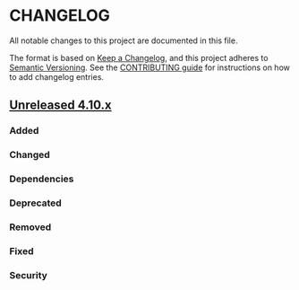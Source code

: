 # CHANGELOG
All notable changes to this project are documented in this file.

The format is based on [Keep a Changelog](https://keepachangelog.com/en/1.0.0/), and this project adheres to [Semantic Versioning](https://semver.org/spec/v2.0.0.html). See the [CONTRIBUTING guide](./CONTRIBUTING.md#Changelog) for instructions on how to add changelog entries.

## [Unreleased 4.10.x]
### Added

### Changed

### Dependencies

### Deprecated

### Removed

### Fixed

### Security

[Unreleased 4.10.x]: https://github.com/wazuh/wazuh-indexer/compare/5a53a90d05a7bad0ca5803ac70025dea744d789a...4.10.0
